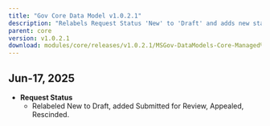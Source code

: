 ```yaml
---
title: "Gov Core Data Model v1.0.2.1"
description: "Relabels Request Status 'New' to 'Draft' and adds new statuses: 'Submitted for Review', 'Appealed', and 'Rescinded'."
parent: core
version: v1.0.2.1
download: modules/core/releases/v1.0.2.1/MSGov-DataModels-Core-Managed%20-%201.0.2.1.zip
---
```


## Jun-17, 2025

-   **Request Status**
    - Relabeled New to Draft, added Submitted for Review, Appealed, Rescinded.